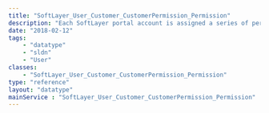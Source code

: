 ```yaml
---
title: "SoftLayer_User_Customer_CustomerPermission_Permission"
description: "Each SoftLayer portal account is assigned a series of permissions that determine what access the user has to functions within the SoftLayer customer portal. This status is reflected in the SoftLayer_User_Customer_Status data type. Permissions differ from user status in that user status applies globally to the portal while user permissions are applied to specific portal functions. "
date: "2018-02-12"
tags:
    - "datatype"
    - "sldn"
    - "User"
classes:
    - "SoftLayer_User_Customer_CustomerPermission_Permission"
type: "reference"
layout: "datatype"
mainService : "SoftLayer_User_Customer_CustomerPermission_Permission"
---
```

